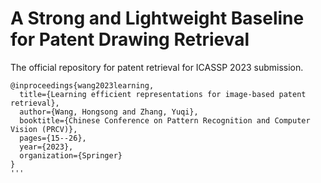 # A Strong and Lightweight Baseline for Patent Drawing Retrieval
The official repository for patent retrieval for ICASSP 2023 submission.

```
@inproceedings{wang2023learning,
  title={Learning efficient representations for image-based patent retrieval},
  author={Wang, Hongsong and Zhang, Yuqi},
  booktitle={Chinese Conference on Pattern Recognition and Computer Vision (PRCV)},
  pages={15--26},
  year={2023},
  organization={Springer}
}
'''
